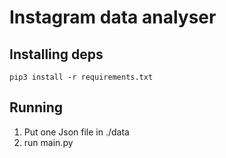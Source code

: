 # Instagram data analyser

## Installing deps

`pip3 install -r requirements.txt` 

## Running

1. Put one Json file in ./data
1. run main.py
